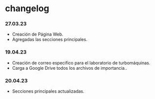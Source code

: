 # changelog

### 27.03.23

* Creación de Página Web.
* Agregadas las secciones principales.

### 19.04.23

* Creación de correo especifico para el laboratorio de turbomáquinas.
* Carga a Google Drive todos los archivos de importancia..

### 20.04.23

* Secciones principales actualizadas.
